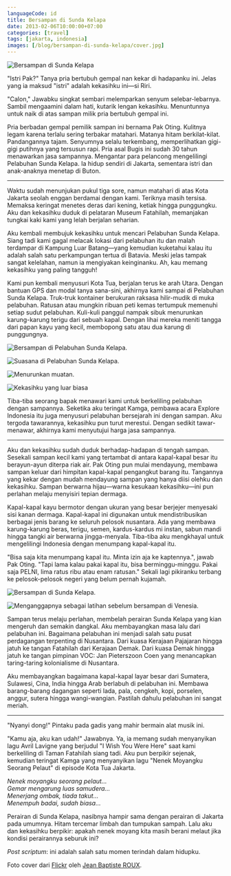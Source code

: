 ```yaml
---
languageCode: id
title: Bersampan di Sunda Kelapa
date: 2013-02-06T10:00:00+07:00
categories: [travel]
tags: [jakarta, indonesia]
images: [/blog/bersampan-di-sunda-kelapa/cover.jpg]
---
```

![Bersampan di Sunda Kelapa](cover.jpg)

"Istri Pak?" Tanya pria bertubuh gempal nan kekar di hadapanku ini. Jelas yang ia maksud "istri" adalah kekasihku ini—si Riri.

"Calon," Jawabku singkat sembari melemparkan senyum selebar-lebarnya. Sambil mengaamini dalam hati, kutarik lengan kekasihku. Menuntunnya untuk naik di atas sampan milik pria bertubuh gempal ini.

Pria berbadan gempal pemilik sampan ini bernama Pak Oting. Kulitnya legam karena terlalu sering terbakar matahari. Matanya hitam berkilat-kilat. Pandangannya tajam. Senyumnya selalu terkembang, memperlihatkan gigi-gigi putihnya yang tersusun rapi. Pria asal Bugis ini sudah 30 tahun menawarkan jasa sampannya. Mengantar para pelancong mengelilingi Pelabuhan Sunda Kelapa. Ia hidup sendiri di Jakarta, sementara istri dan anak-anaknya menetap di Buton.

<hr class="section-break">

Waktu sudah menunjukan pukul tiga sore, namun matahari di atas Kota Jakarta seolah enggan berdamai dengan kami. Teriknya masih tersisa. Memaksa keringat menetes deras dari kening, ketiak hingga punggungku. Aku dan kekasihku duduk di pelataran Museum Fatahilah, memanjakan tungkai kaki kami yang lelah berjalan seharian.

Aku kembali membujuk kekasihku untuk mencari Pelabuhan Sunda Kelapa. Siang tadi kami gagal melacak lokasi dari pelabuhan itu dan malah terdampar di Kampung Luar Batang—yang kemudian kuketahui kalau itu adalah salah satu perkampungan tertua di Batavia. Meski jelas tampak sangat kelelahan, namun ia mengiyakan keinginanku. Ah, kau memang kekasihku yang paling tangguh!

Kami pun kembali menyusuri Kota Tua, berjalan terus ke arah Utara. Dengan bantuan GPS dan modal tanya sana-sini, akhirnya kami sampai di Pelabuhan Sunda Kelapa. Truk-truk kontainer berukuran raksasa hilir-mudik di muka pelabuhan. Ratusan atau mungkin ribuan peti kemas tertumpuk memenuhi setiap sudut pelabuhan. Kuli-kuli panggul nampak sibuk menurunkan karung-karung terigu dari sebuah kapal. Dengan lihai mereka meniti tangga dari papan kayu yang kecil, membopong satu atau dua karung di punggungnya.

![Bersampan di Pelabuhan Sunda Kelapa.](01-bersampan-di-sunda-kelapa.jpg)

![Suasana di Pelabuhan Sunda Kelapa.](02-suasana-pelabuhan-sunda-kelapa.jpg)

![Menurunkan muatan.](03-menurunkan-muatan.jpg)

![Kekasihku yang luar biasa](04-sunda-kelapa.jpg)

Tiba-tiba seorang bapak menawari kami untuk berkeliling pelabuhan dengan sampannya. Seketika aku teringat Kamga, pembawa acara Explore Indonesia itu juga menyusuri pelabuhan bersejarah ini dengan sampan. Aku tergoda tawarannya, kekasihku pun turut merestui. Dengan sedikit tawar-menawar, akhirnya kami menyutujui harga jasa sampannya.

<hr class="section-break">

Aku dan kekasihku sudah duduk berhadap-hadapan di tengah sampan. Sesekali sampan kecil kami yang tertambat di antara kapal-kapal besar itu berayun-ayun diterpa riak air. Pak Oting pun mulai mendayung, membawa sampan keluar dari himpitan kapal-kapal pengangkut barang itu. Tangannya yang kekar dengan mudah mendayung sampan yang hanya diisi olehku dan kekasihku. Sampan berwarna hijau—warna kesukaan kekasihku—ini pun perlahan melaju menyisiri tepian dermaga.

Kapal-kapal kayu bermotor dengan ukuran yang besar berjejer menyesaki sisi kanan dermaga. Kapal-kapal ini digunakan untuk mendistribusikan berbagai jenis barang ke seluruh pelosok nusantara. Ada yang membawa karung-karung beras, terigu, semen, kardus-kardus mi instan, sabun mandi hingga tangki air berwarna jingga-menyala. Tiba-tiba aku mengkhayal untuk mengelilingi Indonesia dengan menumpang kapal-kapal itu.

"Bisa saja kita menumpang kapal itu. Minta izin aja ke kaptennya.", jawab Pak Oting. "Tapi lama kalau pakai kapal itu, bisa berminggu-minggu. Pakai saja PELNI, lima ratus ribu atau enam ratusan." Sekali lagi pikiranku terbang ke pelosok-pelosok negeri yang belum pernah kujamah.

![Bersampan di Sunda Kelapa.](05-bersampan-di-sunda-kelapa.jpg)

![Menganggapnya sebagai latihan sebelum bersampan di Venesia.](06-sebelum-ke-venice.jpg)

Sampan terus melaju perlahan, membelah perairan Sunda Kelapa yang kian mengeruh dan semakin dangkal. Aku membayangkan masa lalu dari pelabuhan ini. Bagaimana pelabuhan ini menjadi salah satu pusat perdagangan terpenting di Nusantara. Dari kuasa Kerajaan Pajajaran hingga jatuh ke tangan Fatahilah dari Kerajaan Demak. Dari kuasa Demak hingga jatuh ke tangan pimpinan VOC: Jan Pieterszoon Coen yang menancapkan taring-taring kolonialisme di Nusantara.

Aku membayangkan bagaimana kapal-kapal layar besar dari Sumatera, Sulawesi, Cina, India hingga Arab berlabuh di pelabuhan ini. Membawa barang-barang dagangan seperti lada, pala, cengkeh, kopi, porselen, anggur, sutera hingga wangi-wangian. Pastilah dahulu pelabuhan ini sangat meriah.

<hr class="section-break">

"Nyanyi dong!" Pintaku pada gadis yang mahir bermain alat musik ini.

"Kamu aja, aku kan udah!" Jawabnya. Ya, ia memang sudah menyanyikan lagu Avril Lavigne yang berjudul "I Wish You Were Here" saat kami berkeliling di Taman Fatahilah siang tadi. Aku pun berpikir sejenak, kemudian teringat Kamga yang menyanyikan lagu "Nenek Moyangku Seorang Pelaut" di episode Kota Tua Jakarta.

*Nenek moyangku seorang pelaut...*\
*Gemar mengarung luas samudera...*\
*Menerjang ombak, tiada takut...*\
*Menempuh badai, sudah biasa...*

Perairan di Sunda Kelapa, nasibnya hampir sama dengan perairan di Jakarta pada umumnya. Hitam tercemar limbah dan tumpukan sampah. Lalu aku dan kekasihku berpikir: apakah nenek moyang kita masih berani melaut jika kondisi perairannya seburuk ini?

*Post scriptum*: ini adalah salah satu momen terindah dalam hidupku.

Foto cover dari [Flickr](https://www.flickr.com/photos/dotfinger/15683804083/in/photostream/) oleh [Jean Baptiste ROUX](https://www.flickr.com/photos/dotfinger/).
